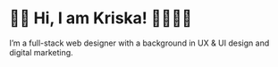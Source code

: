 # 👋🏼 Hi, I am Kriska! 👧🏻🇵🇭

I’m a full-stack web designer with a background in UX & UI design and digital marketing.

<!---
krdlange/krdlange is a ✨ special ✨ repository because its `README.md` (this file) appears on your GitHub profile.
You can click the Preview link to take a look at your changes.
--->
